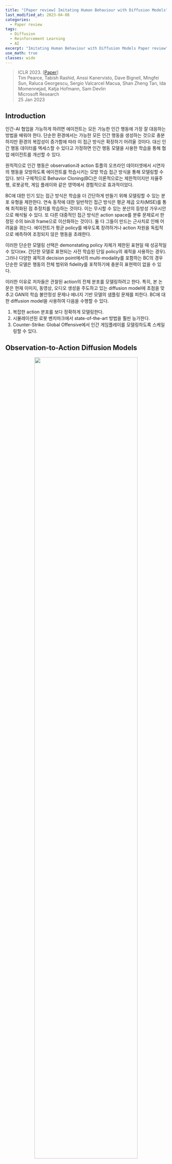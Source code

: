 ```yaml
---
title: "[Paper review] Imitating Human Behaviour with Diffusion Models"
last_modified_at: 2023-04-08
categories:
  - Paper review
tags:
  - Diffusion
  - Reinforcement Learning
  - AI
excerpt: "Imitating Human Behaviour with Diffusion Models Paper review"
use_math: true
classes: wide
---
```


> ICLR 2023. [[Paper](https://arxiv.org/abs/2301.10677)]  
> Tim Pearce, Tabish Rashid, Anssi Kanervisto, Dave Bignell, Mingfei Sun, Raluca Georgescu, Sergio Valcarcel Macua, Shan Zheng Tan, Ida Momennejad, Katja Hofmann, Sam Devlin  
> Microsoft Research  
> 25 Jan 2023  

## Introduction
인간-AI 협업을 가능하게 하려면 에이전트는 모든 가능한 인간 행동에 가장 잘 대응하는 방법을 배워야 한다. 단순한 환경에서는 가능한 모든 인간 행동을 생성하는 것으로 충분하지만 환경의 복잡성이 증가함에 따라 이 접근 방식은 확장하기 어려울 것이다. 대신 인간 행동 데이터를 엑세스할 수 있다고 가정하면 인간 행동 모델을 사용한 학습을 통해 협업 에이전트를 개선할 수 있다. 

원칙적으로 인간 행동은 observation과 action 튜플의 오프라인 데이터셋에서 시연자의 행동을 모방하도록 에이전트를 학습시키는 모방 학습 접근 방식을 통해 모델링할 수 있다. 보다 구체적으로 Behavior Cloning(BC)은 이론적으로는 제한적이지만 자율주행, 로봇공학, 게임 플레이와 같은 영역에서 경험적으로 효과적이었다. 

BC에 대한 인기 있는 접근 방식은 학습을 더 간단하게 만들기 위해 모델링할 수 있는 분포 유형을 제한한다. 연속 동작에 대한 일반적인 접근 방식은 평균 제곱 오차(MSE)를 통해 최적화된 점 추정치를 학습하는 것이다. 이는 무시할 수 있는 분산의 등방성 가우시안으로 해석될 수 있다. 또 다른 대중적인 접근 방식은 action space를 분류 문제로서 한정된 수의 bin과 frame으로 이산화하는 것이다. 둘 다 그들이 만드는 근사치로 인해 어려움을 겪는다. 에이전트가 평균 policy를 배우도록 장려하거나 action 차원을 독립적으로 예측하여 조정되지 않은 행동을 초래한다. 

이러한 단순한 모델링 선택은 demonstating policy 자체가 제한된 표현일 때 성공적일 수 있다(ex. 간단한 모델로 표현되는 사전 학습된 단일 policy의 궤적을 사용하는 경우). 그러나 다양한 궤적과 decision point에서의 multi-modality를 포함하는 BC의 경우 단순한 모델은 행동의 전체 범위와 fidelity를 포착하기에 충분히 표현력이 없을 수 있다. 

이러한 이유로 저자들은 관찰된 action의 전체 분포를 모델링하려고 한다. 특히, 본 논문은 현재 이미지, 동영상, 오디오 생성을 주도하고 있는 diffusion model에 초점을 맞추고 GAN의 학습 불안정성 문제나 에너지 기반 모델의 샘플링 문제를 피한다. BC에 대한 diffusion model을 사용하여 다음을 수행할 수 있다. 

1. 복잡한 action 분포를 보다 정확하게 모델링한다. 
2. 시뮬레이션된 로봇 벤치마크에서 state-of-the-art 방법을 훨씬 능가한다. 
3. Counter-Strike: Global Offensive에서 인간 게임플레이를 모델링하도록 스케일링할 수 있다. 

## Observation-to-Action Diffusion Models
<center><img src='{{"/assets/img/diffusion-bc/diffusion-bc-fig1.PNG" | relative_url}}' width="80%"></center>

### 1. Diffusion Model Overview
Diffusion mode은 Gaussian noise를 반복적인 방식으로 일부 대상 분포에 매핑하는 생성 모델이며, 선택적으로 일부 컨텍스트로 컨디셔닝할 수 있다. $a_T \sim \mathcal{N} (0, I)$부터 시작하여 시퀀스 $a_{T -1}, a_{T -2}, \cdots, a_0$은 깨끗한 샘플인 $a_0$과 함께 각각 이전 버전의 약간 denoise된 버전으로 예측된다. 여기서 $T$는 denoising step의 총 수이다. 

본 논문은 [DDPM](https://kimjy99.github.io/Paper review/ddpm)을 사용한다. 학습 중에 noisy한 입력은 다음과 같이 생성될 수 있다. 

$$
\begin{equation}
a_\tau = \sqrt{\vphantom{1} \bar{\alpha}_\tau} a + \sqrt{1 - \bar{\alpha}_\tau} z
\end{equation}
$$

$z \sim \mathcal{N}(0, I)$은 random noise이고, $\bar{\alpha}_\tau$는 분산 schedule이다. 신경망 $\epsilon(\cdot)$은 다음을 최소화하여 입력에 추가된 noise를 예측하도록 학습된다.

$$
\begin{equation}
\mathcal{L}_\textrm{DDPM} := \mathbb{E}_{o, a, \tau, z} [\| \epsilon(o, a_\tau, \tau) - z \|_2^2] \\
o, a \sim \mathcal{D}, \quad \tau \sim \mathcal{U}[1,T]
\end{equation}
$$

샘플링 시, 추가 분산 schedule 파라미터 $\alpha_\tau$와 $\sigma_\tau$와 함께 입력은 반복적으로 denoise된다.

$$
\begin{equation}
a_{\tau - 1} = \frac{1}{\sqrt{\alpha_\tau}} \bigg( a_\tau - \frac{1 - \alpha_\tau}{\sqrt{1 - \bar{\alpha}_\tau}} \epsilon (o, a_\tau, \tau) \bigg)  + \sigma_\tau z
\end{equation}
$$

### 2. Architectural Design
Observation-to-action diffusion model의 신경망 아키텍처는 noisy한 action $a_{\tau-1} \in \mathbb{R}^{\vert a \vert}$, timestep $\tau$, observation $o$를 입력으로 받고, 예측된 noise mask $\hat{z} \in \mathbb{R}^{\vert a \vert}$을 출력한다. 

U-Net은 text-to-image diffusion model의 표준 구성 요소가 되었지만 U-Net의 사용은 큰 공간적 입력과 출력에만 의미가 있으며 적당한 차원의 action 벡터 생성이 필요하다. 따라서 다양한 복잡성을 지닌 세 가지 아키텍처를 설명한다. 

#### Basic MLP
이 아키텍처는 모든 관련 입력을 직접 concat한다 ($[a_{\tau-1}, o, \tau]$). 이 입력은 MLP에 입력돤다. 

#### MLP Sieve
3개의 인코딩 네트워크를 사용하여 observation, timestep, action의 임베딩을 생성한다

$$
\begin{equation}
o^e, t^e, a_{\tau-1}^e \in \mathbb{R}^\textrm{embed dim}
\end{equation}
$$

이들은 denoising network에 대한 입력으로 함께 concat된다 ($[o^e, t^e, a_{\tau-1}^e]$). Denoising network는 residual skip connection이 있고 timestep $\tau$와 action $a_{\tau-1}$이 각 hidden layer 후에 반복적으로 concat되는 fully-connected 아키텍처이다. 더 긴 observation 기록을 포함하기 위해 이전 observation이 동일한 임베딩 네트워크를 통과하고 임베딩이 함께 concat된다. 

#### Transformer
MLP Sieve와 같은 임베딩이 생성된다. 그런 다음 multi-head attention 아키텍처가 denoising network로 사용된다. 최소 3개의 토큰 $o^e$, $t^e$, $a_{\tau - 1}^e$가 입력으로 사용되며 이는 더 긴 observation 기록을 포함하도록 확장될 수 있다 (diffusion process가 Markovian이기 때문에 현재 $t^e$, $a_{\tau-1}^e$만 필요함).

#### Sampling rate
MLP Sieve와 Transformer는 신중하게 설계되어 observation 인코더가 denoising network와 분리된다. 테스트 시 이는 observation 인코더에 대해 단일 forward pass만 필요하고 더 가벼운 denoising network를 통해 여러 forward pass가 실행됨을 의미한다. 그 결과 샘플링 시간을 관리할 수 있다. 

### 3. Why Classifier-Free Guidance Fails
Classifier-Free Guidance(CFG)는 text-to-image model의 핵심 요소가 되어 이미지의 전형성(typicality)과 다양성을 trade-off할 수 있다. CFG에서 신경망은 conditional 및 unconditional 생성 모델로 학습된다. 샘플링 중에 'guidance weight' $w$를 도입하여 일부 컨텍스트(여기서는 $o$)에 따라 예측에 더 높은 가중치($w > 0$)를 부여하고 unconditional 예측에 음의 가중치를 부여한다. 

$$
\begin{equation}
\hat{z}_\tau = (1 + w) \epsilon_\textrm{cond.} (a_{\tau-1}, o, \tau) - w \epsilon_\textrm{uncond.} (a_{\tau-1}, \tau)
\end{equation}
$$

CFG는 $w$가 클수록 다양성을 희생시키면서 더 높은 likelihood의 궤적을 생성하므로 순차적 설정에서 유익할 것이라고 예상할 수 있다. 놀랍게도 저자들은 CFG가 실제로 덜 일반적인 궤적을 조장하고 성능을 저하시킬 수 있음을 발견했다. 

<center><img src='{{"/assets/img/diffusion-bc/diffusion-bc-fig3.PNG" | relative_url}}' width="75%"></center>
<br>
위 그림에서 다양한 guidance 강도 $w$에서 claw machine game에 대한 $\hat{p}(a \vert o)$를 시각화한다. CFG의 해석은 암시적 classifier $p(o \vert a)$를 최대화하는 action의 샘플링을 권장한다는 것이다. 따라서 CFG는 특정 observation에 고유한 action을 선택하도록 권장한다. 이는 text-to-image model에 유용하지만, 순차적 환경에서는 일부 observation과 쌍을 이루는 덜 일반적인 action을 선호하여 에이전트가 likelihood가 높은 action을 거부하게 된다. 

### 4. Reliable Sampling Schemes
Text-to-image diffusion에서는 일반적으로 여러 샘플이 병렬로 생성되어 사용자가 좋아하는 것을 선택하고 모든 실패를 무시할 수 있다. 그러나 observation-to-action diffusion model을 roll-out할 때 이러한 수동 스크리닝은 실현 가능하지 않다. Roll-out 중에 잘못된 action이 선택될 수 있는 위험이 남아 있으며, 이로 인해 에이전트가 out-of-distribution 상태로 보내질 수 있다. 따라서 저자들은 샘플링 중에 likelihood가 더 높은 action을 장려하여 이 스크리닝 프로세스를 반영하는 Diffusion BC의 변형으로 'Diffusion-X'와 'Diffusion-KDE'를 제안한다. 두 방법 모두 학습 절차는 변경되지 않는다 (모델의 조건부 버전만 필요함).

#### Diffusion-X
샘플링 프로세스는 $T$ timestep에 대해 정상적으로 실행된다. 그런 다음 timestep이 고정되고 $\tau = 1$이고 추가 denoising iteration이 $M$ timestep 동안 계속 실행된다. 이것의 이면에 있는 직관은 샘플이 더 높은 likelihood 영역으로 계속 이동한다는 것이다. 

#### Diffusion-KDE
평소와 같이 diffusion model에서 여러 action 샘플을 생성한다 (병렬로 수행할 수 있음). 모든 샘플에 간단한 kernel-density estimator (KDE)를 적용하고 각각의 likelihood를 점수화한다. Likelihood가 가장 높은 action을 선택한다. 

<center><img src='{{"/assets/img/diffusion-bc/diffusion-bc-fig4.PNG" | relative_url}}' width="85%"></center>
<br>
이러한 샘플링 수정의 효과는 위 그림에 설명되어 있다. Diffusion BC는 실제 $p(a \vert o)$ 영역을 벗어나는 소수의 action을 생성하지만 Diffusion-X와 Diffusion-KDE는 이러한 잘못된 action을 방지한다. 그림의 두 가지 고유한 모드는 두 가지 샘플링 방법 모두에 의해 복구되어 각 모드 내의 다양성이 감소하더라도 multimodality가 손상되지 않음을 나타낸다. 

## Experiments
- Baselines
  - MSE: 모델을 MSE로 학습
  - Discretised: 각 action 차원을 20개의 균등한 bin으로 discretise한 다음 cross-entropy로 독립적으로 학습
  - K-means: 모든 action에서 먼저 K-means를 실행하여 $K$개의 후보 action들을 생성하고, action들을 가장 가까운 bin으로 discretise한 다음 cross-entropy로 독립적으로 학습
  - K-means+Residual: K-means에 추가로 각 bin 예측에 연속적인 residual을 MSE로 학습

### 1. Learning Robotic Control from Human Demonstration
이 환경에서 에이전트는 시뮬레이션된 주방 내부에서 로봇 팔을 제어한다. 전자레인지를 열거나 스토브를 켜는 등 관심 있는 7가지 task를 수행할 수 있다. 데모 데이터셋에는 566개의 궤적이 포함되어 있다. 이들은 인간의 움직임이 로봇 관절 작동으로 변환되는 가상 현실 설정을 사용하여 수집되었다. 각 데모 궤적은 4개의 미리 결정된 task을 수행했다. 대략 동일한 비율로 데이터셋에 25개의 서로 다른 task 시퀀스가 있다. 

Kitchen environment의 observation space는 물체의 위치와 로봇 관절에 대한 정보를 포함하는 연속적인 30차원 벡터이다. Action space는 관절 작동의 연속적인 9차원 벡터이다. 모든 모델은 에이전트가 속도를 추론할 수 있도록 이전 두 observation 값을 입력으로 받는다. Diffusion model의 경우 $T = 50$으로 설정한다. 

Kitchen environment은 여러 가지 이유로 어렵다. 

1. Action 차원 간에 강력한 (때로는 비선형적인) 상관관계가 존재한다.
2. 에이전트가 다음에 완료할 task를 선택하는 시점과 완료 방법에 있어서 $p(a \vert o)$에는 multimodality가 있다. 

#### Main Results
다음은 로봇 제어 결과를 나타낸 표이다. 

<center><img src='{{"/assets/img/diffusion-bc/diffusion-bc-table1.PNG" | relative_url}}' width="100%"></center>
<br>
다음은 kitchen task에서 로봇 제어를 완료하는 데 걸리는 시간을 나타낸 그래프이다. 색칠된 부분은 인간 시연을 나타낸 것이고, 왼쪽은 MSE Transformer, 오른쪽은 Diffusion-X Transformer의 결과이다. 

<center><img src='{{"/assets/img/diffusion-bc/diffusion-bc-fig5.PNG" | relative_url}}' width="100%"></center>

#### Classifier Free Guidance Analysis
다음은 Diffusion BC에 대한 CFG의 효과를 나타낸 표이다.

<center><img src='{{"/assets/img/diffusion-bc/diffusion-bc-table2.PNG" | relative_url}}' width="75%"></center>
<br>
Guidance가 없을 때($w = 0$)보다 강력한 guidance가 있을 때 ($w = 8$) 완료율이 크게 떨어지는 것을 볼 수 있다. 한편, CFG는 첫번째 task로 Bottom Burner를 선택하는 데 강한 bias를 생성한다. 이는 인간 시연자가 시간의 10%만 Bottom Burner를 선택하지만 CFG가 강해지면 25%까지 증가하여 CFG가 덜 일반적인 궤적을 권장함을 보여준다. 

### 2. Modelling Human Gameplay in a Video Game
저자들은 추가로 ['Counter-Strike: Global Offensive' (CSGO) 환경](https://github.com/TeaPearce/Counter-Strike_Behavioural_Cloning)에서 본 논문의 모델을 테스트하였다. 저자들은 'aim train' 환경을 사용하였다. 'aim train' 환경은 플레이어가 맵 중앙의 플랫폼에 고정되어 있으며 플레이어를 향해 돌진하는 AI 적으로부터 자신을 방어해야 한다. 성공하려면 혼합된 연속 및 불연속 action space에 대한 정확하고 조정된 제어뿐만 아니라 대상 선택 및 조준에서 multimodality를 처리해야 한다. 

데모 데이터셋에는 숙련된 인간 플레이어가 기록한 45,000개의 observation/action 튜플이 포함되어 있다. 관찰은 280$\times$150 RGB 이미지이고 action space는 3차원(마우스 x $\in \mathbb{R}$, 마우스 y $\in \mathbb{R}$, 좌클릭 $$\in \{0, 1\}$$)이다. 환경은 고정 속도로 비동기식으로 실행되어 모델의 샘플링 속도에 대한 엄격한 테스트를 제공한다. 이러한 제약으로 인해 저자들은 inference 속도와 성능 사이에 적절한 균형을 제공하는 MLP Sieve 아키텍처만 테스트한다. 약간 느린 Diffusion-KDE 샘플링 방법도 제외한다. $T$는 20으로 설정되었다. 

다음은 10분의 rollout을 평균한 결과이다. 

<center><img src='{{"/assets/img/diffusion-bc/diffusion-bc-table3.PNG" | relative_url}}' width="82%"></center>
<br>
Diffusion-X는 예측된 action에 대한 Wasserstein 거리로 측정된 인간 분포에 대한 거리와 게임 점수 측면에서 observation 인코더 모두에서 가장 잘 수행되었다. MSE가 200Hz로 실행된 것에 비해 Diffusion-X는 18Hz로 실행되었다. 학습 시간은 비슷하다고 한다. 